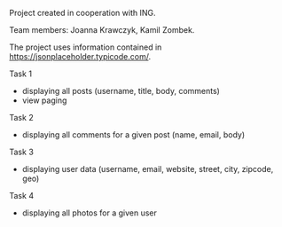 Project created in cooperation with ING. 

Team members: 
Joanna Krawczyk,
Kamil Zombek.


The project uses information contained in https://jsonplaceholder.typicode.com/.


Task 1
- displaying all posts (username, title, body, comments)
- view paging

Task 2
- displaying all comments for a given post (name, email, body)

Task 3
- displaying user data (username, email, website, street, city, zipcode, geo)

Task 4
- displaying all photos for a given user





